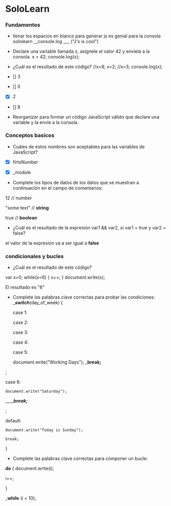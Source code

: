 # SoloLearn

### Fundamentos 
* llenar los espacios en blanco para generar js es genial para la consola sololearn
__console.log ___ ("J's is cool")

* Declare una variable llamada x, asígnele el valor 42 y envíela a la consola.
x = 42;
console.log(x);






* ¿Cuál es el resultado de este código?
//x=8;
x=2;
//x=3;
console.log(x);
* [] 3
* [] 0
* [x] 2
* [] 8


* Reorganizar para formar un código JavaScript válido que declare una variable y la envíe a la consola.

<script>\
name = "James";
  console.log(name);
</script>

### Conceptos basicos 

* Cuáles de estos nombres son aceptables para las variables de JavaScript?

* [x] firtsNumber
* [x] _module


* Complete los tipos de datos de los datos que se muestran a continuación en el campo de comentarios:

12 // number 

"some text" // **string**


true // **boolean**




* ¿Cuál es el resultado de la expresión var1 && var2, si var1 = true y var2 = false?

el valor de la expresion va a ser igual a **false**


### condicionales y bucles 

 * ¿Cuál es el resultado de este código?
 
 var x=0;
 while(x<6) {
   x++;
 }
 document.write(x);

 El resultado es "6"

* Complete las palabras clave correctas para probar las condiciones:
____switch___(day_of_week) {

  case 1:

  case 2:

  case 3:

  case 4:

  case 5:

    document.write("Working Days");
    _____break;____
    
;

  case 6:

    document.write("Saturday");
_________break;_____
    
;

  default:

    document.write("Today is Sunday");

    break;

}

* Complete las palabras clave correctas para componer un bucle:

__do__ {
  document.write(i);

  i++;

}

_____while____ (i < 10);







